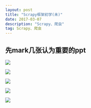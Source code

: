 ```yaml
---
layout: post
title: "Scrapy框架初学(未)"
date: 2017-03-07 
description: "Scrapy、爬虫"
tag: Scrapy、爬虫
---  
```


## 先mark几张认为重要的ppt

 ![](https://raw.githubusercontent.com/pangkanghua/pangkanghua.github.io/master/images/posts/scrapy/image2.png)  
  

 ![](https://raw.githubusercontent.com/pangkanghua/pangkanghua.github.io/master/images/posts/scrapy/image1.png)  
  

 ![](https://raw.githubusercontent.com/pangkanghua/pangkanghua.github.io/master/images/posts/scrapy/image3.png)  
  

 ![](https://raw.githubusercontent.com/pangkanghua/pangkanghua.github.io/master/images/posts/scrapy/image4.png)  
  

 ![](https://raw.githubusercontent.com/pangkanghua/pangkanghua.github.io/master/images/posts/scrapy/image5.png)  


